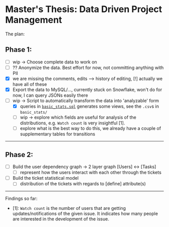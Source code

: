 # Master's Thesis: Data Driven Project Management

The plan:
## Phase 1:
- [ ] wip -> Choose complete data to work on
- [ ] ?? Anonymize the data. Best effort for now, not committing anything with PII
- [x] we are missing the comments, edits --> history of editing, [!] actually we have all of these
- [x] Export the data to MySQL/..., currently stuck on Snowflake, won't do for now, I can query JSONs easily there
- [ ] wip -> Script to automatically transform the data into 'analyzable' form
    - [x] queries in [`basic_stats.sql`](code/stat_queries.sql) generates some views, see the `.csv`s in `basic_stats/`
    - [ ] wip -> explore which fields are useful for analysis of the distributions, e.g. `Watch count` is very insightful [1].
    - [ ] explore what is the best way to do this, we already have a couple of supplementary tables for transitions
-----------
## Phase 2:
- [ ] Build the user dependency graph -> 2 layer graph [Users] <-> [Tasks]
    - [ ] represent how the users interact with each other through the tickets
- [ ] Build the ticket statistical model
    - [ ] distribution of the tickets with regards to [define] attribute(s)

-----------
Findings so far:
- [1]: `Watch count` is the number of users that are getting updates/notifications of the given issue. It indicates how many people are interested in the development of the issue.
